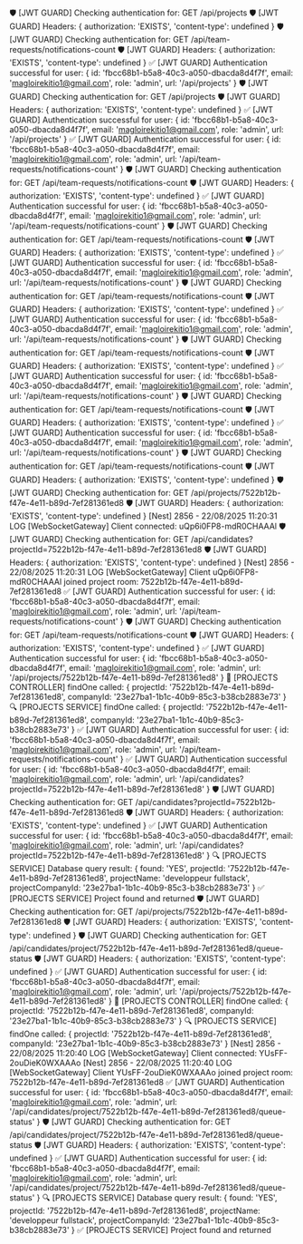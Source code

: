 🛡️ [JWT GUARD] Checking authentication for: GET /api/projects
🛡️ [JWT GUARD] Headers: { authorization: 'EXISTS', 'content-type': undefined }
🛡️ [JWT GUARD] Checking authentication for: GET /api/team-requests/notifications-count
🛡️ [JWT GUARD] Headers: { authorization: 'EXISTS', 'content-type': undefined }
✅ [JWT GUARD] Authentication successful for user: {
  id: 'fbcc68b1-b5a8-40c3-a050-dbacda8d4f7f',
  email: 'magloirekitio1@gmail.com',
  role: 'admin',
  url: '/api/projects'
}
🛡️ [JWT GUARD] Checking authentication for: GET /api/projects
🛡️ [JWT GUARD] Headers: { authorization: 'EXISTS', 'content-type': undefined }
✅ [JWT GUARD] Authentication successful for user: {
  id: 'fbcc68b1-b5a8-40c3-a050-dbacda8d4f7f',
  email: 'magloirekitio1@gmail.com',
  role: 'admin',
  url: '/api/projects'
}
✅ [JWT GUARD] Authentication successful for user: {
  id: 'fbcc68b1-b5a8-40c3-a050-dbacda8d4f7f',
  email: 'magloirekitio1@gmail.com',
  role: 'admin',
  url: '/api/team-requests/notifications-count'
}
🛡️ [JWT GUARD] Checking authentication for: GET /api/team-requests/notifications-count
🛡️ [JWT GUARD] Headers: { authorization: 'EXISTS', 'content-type': undefined }
✅ [JWT GUARD] Authentication successful for user: {
  id: 'fbcc68b1-b5a8-40c3-a050-dbacda8d4f7f',
  email: 'magloirekitio1@gmail.com',
  role: 'admin',
  url: '/api/team-requests/notifications-count'
}
🛡️ [JWT GUARD] Checking authentication for: GET /api/team-requests/notifications-count
🛡️ [JWT GUARD] Headers: { authorization: 'EXISTS', 'content-type': undefined }
✅ [JWT GUARD] Authentication successful for user: {
  id: 'fbcc68b1-b5a8-40c3-a050-dbacda8d4f7f',
  email: 'magloirekitio1@gmail.com',
  role: 'admin',
  url: '/api/team-requests/notifications-count'
}
🛡️ [JWT GUARD] Checking authentication for: GET /api/team-requests/notifications-count
🛡️ [JWT GUARD] Headers: { authorization: 'EXISTS', 'content-type': undefined }
✅ [JWT GUARD] Authentication successful for user: {
  id: 'fbcc68b1-b5a8-40c3-a050-dbacda8d4f7f',
  email: 'magloirekitio1@gmail.com',
  role: 'admin',
  url: '/api/team-requests/notifications-count'
}
🛡️ [JWT GUARD] Checking authentication for: GET /api/team-requests/notifications-count
🛡️ [JWT GUARD] Headers: { authorization: 'EXISTS', 'content-type': undefined }
✅ [JWT GUARD] Authentication successful for user: {
  id: 'fbcc68b1-b5a8-40c3-a050-dbacda8d4f7f',
  email: 'magloirekitio1@gmail.com',
  role: 'admin',
  url: '/api/team-requests/notifications-count'
}
🛡️ [JWT GUARD] Checking authentication for: GET /api/team-requests/notifications-count
🛡️ [JWT GUARD] Headers: { authorization: 'EXISTS', 'content-type': undefined }
✅ [JWT GUARD] Authentication successful for user: {
  id: 'fbcc68b1-b5a8-40c3-a050-dbacda8d4f7f',
  email: 'magloirekitio1@gmail.com',
  role: 'admin',
  url: '/api/team-requests/notifications-count'
}
🛡️ [JWT GUARD] Checking authentication for: GET /api/team-requests/notifications-count
🛡️ [JWT GUARD] Headers: { authorization: 'EXISTS', 'content-type': undefined }
🛡️ [JWT GUARD] Checking authentication for: GET /api/projects/7522b12b-f47e-4e11-b89d-7ef281361ed8
🛡️ [JWT GUARD] Headers: { authorization: 'EXISTS', 'content-type': undefined }
[Nest] 2856  - 22/08/2025 11:20:31     LOG [WebSocketGateway] Client connected: uQp6i0FP8-mdR0CHAAAl
🛡️ [JWT GUARD] Checking authentication for: GET /api/candidates?projectId=7522b12b-f47e-4e11-b89d-7ef281361ed8
🛡️ [JWT GUARD] Headers: { authorization: 'EXISTS', 'content-type': undefined }
[Nest] 2856  - 22/08/2025 11:20:31     LOG [WebSocketGateway] Client uQp6i0FP8-mdR0CHAAAl joined project room: 7522b12b-f47e-4e11-b89d-7ef281361ed8
✅ [JWT GUARD] Authentication successful for user: {
  id: 'fbcc68b1-b5a8-40c3-a050-dbacda8d4f7f',
  email: 'magloirekitio1@gmail.com',
  role: 'admin',
  url: '/api/team-requests/notifications-count'
}
🛡️ [JWT GUARD] Checking authentication for: GET /api/team-requests/notifications-count
🛡️ [JWT GUARD] Headers: { authorization: 'EXISTS', 'content-type': undefined }
✅ [JWT GUARD] Authentication successful for user: {
  id: 'fbcc68b1-b5a8-40c3-a050-dbacda8d4f7f',
  email: 'magloirekitio1@gmail.com',
  role: 'admin',
  url: '/api/projects/7522b12b-f47e-4e11-b89d-7ef281361ed8'
}
🎯 [PROJECTS CONTROLLER] findOne called: {
  projectId: '7522b12b-f47e-4e11-b89d-7ef281361ed8',
  companyId: '23e27ba1-1b1c-40b9-85c3-b38cb2883e73'
}
🔍 [PROJECTS SERVICE] findOne called: {
  projectId: '7522b12b-f47e-4e11-b89d-7ef281361ed8',
  companyId: '23e27ba1-1b1c-40b9-85c3-b38cb2883e73'
}
✅ [JWT GUARD] Authentication successful for user: {
  id: 'fbcc68b1-b5a8-40c3-a050-dbacda8d4f7f',
  email: 'magloirekitio1@gmail.com',
  role: 'admin',
  url: '/api/team-requests/notifications-count'
}
✅ [JWT GUARD] Authentication successful for user: {
  id: 'fbcc68b1-b5a8-40c3-a050-dbacda8d4f7f',
  email: 'magloirekitio1@gmail.com',
  role: 'admin',
  url: '/api/candidates?projectId=7522b12b-f47e-4e11-b89d-7ef281361ed8'
}
🛡️ [JWT GUARD] Checking authentication for: GET /api/candidates?projectId=7522b12b-f47e-4e11-b89d-7ef281361ed8
🛡️ [JWT GUARD] Headers: { authorization: 'EXISTS', 'content-type': undefined }
✅ [JWT GUARD] Authentication successful for user: {
  id: 'fbcc68b1-b5a8-40c3-a050-dbacda8d4f7f',
  email: 'magloirekitio1@gmail.com',
  role: 'admin',
  url: '/api/candidates?projectId=7522b12b-f47e-4e11-b89d-7ef281361ed8'
}
🔍 [PROJECTS SERVICE] Database query result: {
  found: 'YES',
  projectId: '7522b12b-f47e-4e11-b89d-7ef281361ed8',
  projectName: 'developpeur fullstack',
  projectCompanyId: '23e27ba1-1b1c-40b9-85c3-b38cb2883e73'
}
✅ [PROJECTS SERVICE] Project found and returned
🛡️ [JWT GUARD] Checking authentication for: GET /api/projects/7522b12b-f47e-4e11-b89d-7ef281361ed8
🛡️ [JWT GUARD] Headers: { authorization: 'EXISTS', 'content-type': undefined }
🛡️ [JWT GUARD] Checking authentication for: GET /api/candidates/project/7522b12b-f47e-4e11-b89d-7ef281361ed8/queue-status
🛡️ [JWT GUARD] Headers: { authorization: 'EXISTS', 'content-type': undefined }
✅ [JWT GUARD] Authentication successful for user: {
  id: 'fbcc68b1-b5a8-40c3-a050-dbacda8d4f7f',
  email: 'magloirekitio1@gmail.com',
  role: 'admin',
  url: '/api/projects/7522b12b-f47e-4e11-b89d-7ef281361ed8'
}
🎯 [PROJECTS CONTROLLER] findOne called: {
  projectId: '7522b12b-f47e-4e11-b89d-7ef281361ed8',
  companyId: '23e27ba1-1b1c-40b9-85c3-b38cb2883e73'
}
🔍 [PROJECTS SERVICE] findOne called: {
  projectId: '7522b12b-f47e-4e11-b89d-7ef281361ed8',
  companyId: '23e27ba1-1b1c-40b9-85c3-b38cb2883e73'
}
[Nest] 2856  - 22/08/2025 11:20:40     LOG [WebSocketGateway] Client connected: YUsFF-2ouDieK0WXAAAo
[Nest] 2856  - 22/08/2025 11:20:40     LOG [WebSocketGateway] Client YUsFF-2ouDieK0WXAAAo joined project room: 7522b12b-f47e-4e11-b89d-7ef281361ed8
✅ [JWT GUARD] Authentication successful for user: {
  id: 'fbcc68b1-b5a8-40c3-a050-dbacda8d4f7f',
  email: 'magloirekitio1@gmail.com',
  role: 'admin',
  url: '/api/candidates/project/7522b12b-f47e-4e11-b89d-7ef281361ed8/queue-status'
}
🛡️ [JWT GUARD] Checking authentication for: GET /api/candidates/project/7522b12b-f47e-4e11-b89d-7ef281361ed8/queue-status
🛡️ [JWT GUARD] Headers: { authorization: 'EXISTS', 'content-type': undefined }
✅ [JWT GUARD] Authentication successful for user: {
  id: 'fbcc68b1-b5a8-40c3-a050-dbacda8d4f7f',
  email: 'magloirekitio1@gmail.com',
  role: 'admin',
  url: '/api/candidates/project/7522b12b-f47e-4e11-b89d-7ef281361ed8/queue-status'
}
🔍 [PROJECTS SERVICE] Database query result: {
  found: 'YES',
  projectId: '7522b12b-f47e-4e11-b89d-7ef281361ed8',
  projectName: 'developpeur fullstack',
  projectCompanyId: '23e27ba1-1b1c-40b9-85c3-b38cb2883e73'
}
✅ [PROJECTS SERVICE] Project found and returned